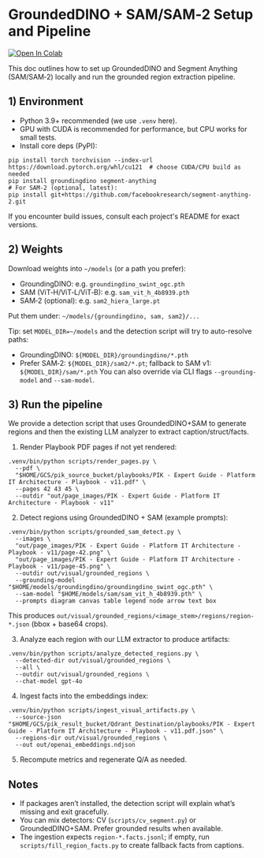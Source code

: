 # GroundedDINO + SAM/SAM‑2 Setup and Pipeline

[![Open In Colab](https://colab.research.google.com/assets/colab-badge.svg)](https://colab.research.google.com/github/aptyp78/PIKAi/blob/colab-latest/notebooks/Grounded_DINO_SAM2_Detection.ipynb)

This doc outlines how to set up GroundedDINO and Segment Anything (SAM/SAM‑2) locally and run the grounded region extraction pipeline.

## 1) Environment

- Python 3.9+ recommended (we use `.venv` here).
- GPU with CUDA is recommended for performance, but CPU works for small tests.
- Install core deps (PyPI):

```
pip install torch torchvision --index-url https://download.pytorch.org/whl/cu121  # choose CUDA/CPU build as needed
pip install groundingdino segment-anything
# For SAM‑2 (optional, latest):
pip install git+https://github.com/facebookresearch/segment-anything-2.git
```

If you encounter build issues, consult each project's README for exact versions.

## 2) Weights

Download weights into `~/models` (or a path you prefer):

- GroundingDINO: e.g. `groundingdino_swint_ogc.pth`
- SAM (ViT‑H/ViT‑L/ViT‑B): e.g. `sam_vit_h_4b8939.pth`
- SAM‑2 (optional): e.g. `sam2_hiera_large.pt`

Put them under: `~/models/{groundingdino, sam, sam2}/...`

Tip: set `MODEL_DIR=~/models` and the detection script will try to auto-resolve paths:
- GroundingDINO: `${MODEL_DIR}/groundingdino/*.pth`
- Prefer SAM‑2: `${MODEL_DIR}/sam2/*.pt`; fallback to SAM v1: `${MODEL_DIR}/sam/*.pth`
You can also override via CLI flags `--grounding-model` and `--sam-model`.

## 3) Run the pipeline

We provide a detection script that uses GroundedDINO+SAM to generate regions and then the existing LLM analyzer to extract caption/struct/facts.

1. Render Playbook PDF pages if not yet rendered:

```
.venv/bin/python scripts/render_pages.py \
  --pdf \
  "$HOME/GCS/pik_source_bucket/playbooks/PIK - Expert Guide - Platform IT Architecture - Playbook - v11.pdf" \
  --pages 42 43 45 \
  --outdir "out/page_images/PIK - Expert Guide - Platform IT Architecture - Playbook - v11"
```

2. Detect regions using GroundedDINO + SAM (example prompts):

```
.venv/bin/python scripts/grounded_sam_detect.py \
  --images \
  "out/page_images/PIK - Expert Guide - Platform IT Architecture - Playbook - v11/page-42.png" \
  "out/page_images/PIK - Expert Guide - Platform IT Architecture - Playbook - v11/page-45.png" \
  --outdir out/visual/grounded_regions \
  --grounding-model "$HOME/models/groundingdino/groundingdino_swint_ogc.pth" \
  --sam-model "$HOME/models/sam/sam_vit_h_4b8939.pth" \
  --prompts diagram canvas table legend node arrow text box
```

This produces `out/visual/grounded_regions/<image_stem>/regions/region-*.json` (bbox + base64 crops).

3. Analyze each region with our LLM extractor to produce artifacts:

```
.venv/bin/python scripts/analyze_detected_regions.py \
  --detected-dir out/visual/grounded_regions \
  --all \
  --outdir out/visual/grounded_regions \
  --chat-model gpt-4o
```

4. Ingest facts into the embeddings index:

```
.venv/bin/python scripts/ingest_visual_artifacts.py \
  --source-json "$HOME/GCS/pik_result_bucket/Qdrant_Destination/playbooks/PIK - Expert Guide - Platform IT Architecture - Playbook - v11.pdf.json" \
  --regions-dir out/visual/grounded_regions \
  --out out/openai_embeddings.ndjson
```

5. Recompute metrics and regenerate Q/A as needed.

## Notes

- If packages aren’t installed, the detection script will explain what’s missing and exit gracefully.
- You can mix detectors: CV (`scripts/cv_segment.py`) or GroundedDINO+SAM. Prefer grounded results when available.
- The ingestion expects `region-*.facts.jsonl`; if empty, run `scripts/fill_region_facts.py` to create fallback facts from captions.
